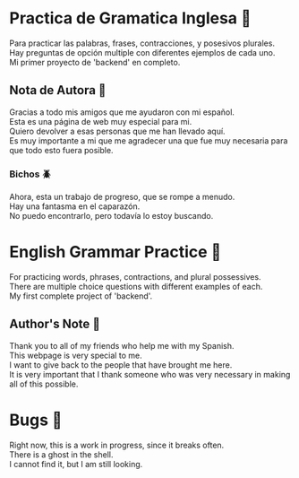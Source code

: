 # Practica de Gramatica Inglesa 📒

Para practicar las palabras, frases, contracciones, y posesivos plurales.<br>
Hay preguntas de opción multiple con diferentes ejemplos de cada uno.<br>
Mi primer proyecto de 'backend' en completo.<br>

## Nota de Autora 🧧

Gracias a todo mis amigos que me ayudaron con mi español.<br>
Esta es una página de web muy especial para mi.<br>
Quiero devolver a esas personas que me han llevado aquí.<br>
Es muy importante a mi que me agradecer una que fue muy necesaria para que todo esto fuera posible.<br>

### Bichos 🪲

Ahora, esta un trabajo de progreso, que se rompe a menudo.<br>
Hay una fantasma en el caparazón.<br>
No puedo encontrarlo, pero todavía lo estoy buscando.<br>

# English Grammar Practice 📖

For practicing words, phrases, contractions, and plural possessives.<br>
There are multiple choice questions with different examples of each.<br>
My first complete project of 'backend'.<br>

## Author's Note 📝

Thank you to all of my friends who help me with my Spanish.<br>
This webpage is very special to me.<br>
I want to give back to the people that have brought me here.<br>
It is very important that I thank someone who was very necessary in making all of this possible.<br>

# Bugs 🐞

Right now, this is a work in progress, since it breaks often.<br>
There is a ghost in the shell.<br>
I cannot find it, but I am still looking.<br>
